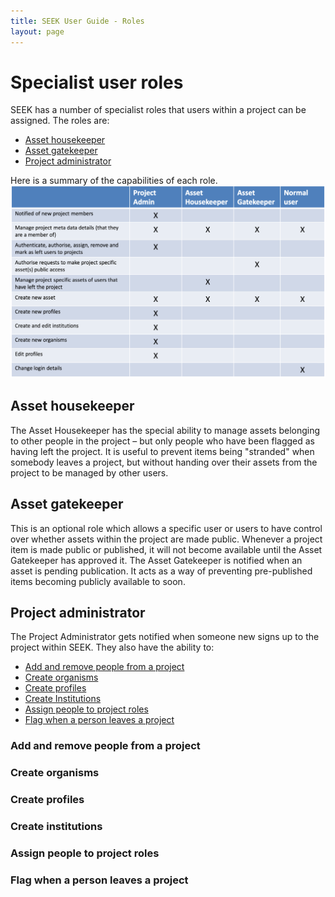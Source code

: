 ```yaml
---
title: SEEK User Guide - Roles
layout: page
---
```



# Specialist user roles
SEEK has a number of specialist roles that users within a project can be assigned.  The roles are:

* [Asset housekeeper](#asset-housekeeper)
* [Asset gatekeeper](#asset-gatekeeper)
* [Project administrator](#project-administrator)

Here is a summary of the capabilities of each role.
![Roles 1](/images/user-guide/roles_1.png)

## Asset housekeeper
The Asset Housekeeper has the special ability to manage assets belonging to other people in the project – but only people who have been flagged as having left the project. It is useful to prevent items being "stranded" when somebody leaves a project, but without handing over their assets from the project to be managed by other users.

## Asset gatekeeper
This is an optional role which allows a specific user or users to have control over whether assets within the project are made public. Whenever a project item is made public or published, it will not become available until the Asset Gatekeeper has approved it. The Asset Gatekeeper is notified when an asset is pending publication. It acts as a way of preventing pre-published items becoming publicly available to soon.

## Project administrator
The Project Administrator gets notified when someone new signs up to the project within SEEK. They also have the ability to:

* [Add and remove people from a project](#add-and-remove-people-from-a-project)
* [Create organisms](#create-organisms)
* [Create profiles](#create-profiles)
* [Create Institutions](#create-institutions)
* [Assign people to project roles](#assign-people-to-project-roles)
* [Flag when a person leaves a project](#flag-when-a-person-leaves-a-project)


### Add and remove people from a project

### Create organisms

### Create profiles

### Create institutions

### Assign people to project roles

### Flag when a person leaves a project
